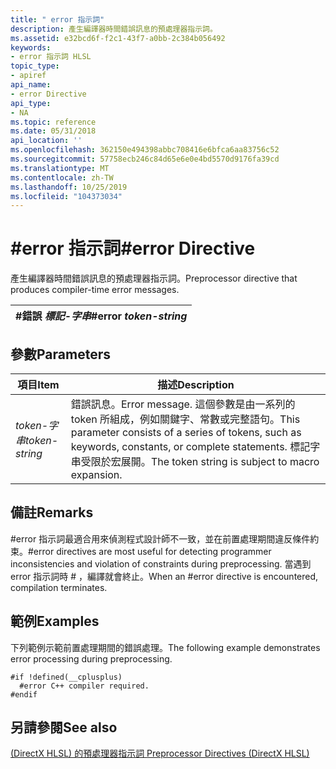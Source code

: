 ```yaml
---
title: " error 指示詞"
description: 產生編譯器時間錯誤訊息的預處理器指示詞。
ms.assetid: e32bcd6f-f2c1-43f7-a0bb-2c384b056492
keywords:
- error 指示詞 HLSL
topic_type:
- apiref
api_name:
- error Directive
api_type:
- NA
ms.topic: reference
ms.date: 05/31/2018
api_location: ''
ms.openlocfilehash: 362150e494398abbc708416e6bfca6aa83756c52
ms.sourcegitcommit: 57758ecb246c84d65e6e0e4bd5570d9176fa39cd
ms.translationtype: MT
ms.contentlocale: zh-TW
ms.lasthandoff: 10/25/2019
ms.locfileid: "104373034"
---
```

# <a name="error-directive"></a><span data-ttu-id="58175-104">\#error 指示詞</span><span class="sxs-lookup"><span data-stu-id="58175-104">\#error Directive</span></span>

<span data-ttu-id="58175-105">產生編譯器時間錯誤訊息的預處理器指示詞。</span><span class="sxs-lookup"><span data-stu-id="58175-105">Preprocessor directive that produces compiler-time error messages.</span></span>



| <span data-ttu-id="58175-106">\#錯誤 *標記-字串*</span><span class="sxs-lookup"><span data-stu-id="58175-106">\#error *token-string*</span></span> |
|------------------------|



 

## <a name="parameters"></a><span data-ttu-id="58175-107">參數</span><span class="sxs-lookup"><span data-stu-id="58175-107">Parameters</span></span>



| <span data-ttu-id="58175-108">項目</span><span class="sxs-lookup"><span data-stu-id="58175-108">Item</span></span>                                                                                    | <span data-ttu-id="58175-109">描述</span><span class="sxs-lookup"><span data-stu-id="58175-109">Description</span></span>                                                                                                                                                                    |
|-----------------------------------------------------------------------------------------|--------------------------------------------------------------------------------------------------------------------------------------------------------------------------------|
| <span data-ttu-id="58175-110"><span id="token-string"></span><span id="TOKEN-STRING"></span>*token-字串*</span><span class="sxs-lookup"><span data-stu-id="58175-110"><span id="token-string"></span><span id="TOKEN-STRING"></span>*token-string*</span></span><br/> | <span data-ttu-id="58175-111">錯誤訊息。</span><span class="sxs-lookup"><span data-stu-id="58175-111">Error message.</span></span> <span data-ttu-id="58175-112">這個參數是由一系列的 token 所組成，例如關鍵字、常數或完整語句。</span><span class="sxs-lookup"><span data-stu-id="58175-112">This parameter consists of a series of tokens, such as keywords, constants, or complete statements.</span></span> <span data-ttu-id="58175-113">標記字串受限於宏展開。</span><span class="sxs-lookup"><span data-stu-id="58175-113">The token string is subject to macro expansion.</span></span> <br/> |



 

## <a name="remarks"></a><span data-ttu-id="58175-114">備註</span><span class="sxs-lookup"><span data-stu-id="58175-114">Remarks</span></span>

<span data-ttu-id="58175-115">\#error 指示詞最適合用來偵測程式設計師不一致，並在前置處理期間違反條件約束。</span><span class="sxs-lookup"><span data-stu-id="58175-115">\#error directives are most useful for detecting programmer inconsistencies and violation of constraints during preprocessing.</span></span> <span data-ttu-id="58175-116">當遇到 error 指示詞時 \# ，編譯就會終止。</span><span class="sxs-lookup"><span data-stu-id="58175-116">When an \#error directive is encountered, compilation terminates.</span></span>

## <a name="examples"></a><span data-ttu-id="58175-117">範例</span><span class="sxs-lookup"><span data-stu-id="58175-117">Examples</span></span>

<span data-ttu-id="58175-118">下列範例示範前置處理期間的錯誤處理。</span><span class="sxs-lookup"><span data-stu-id="58175-118">The following example demonstrates error processing during preprocessing.</span></span>


```
#if !defined(__cplusplus)
  #error C++ compiler required.
#endif
```



## <a name="see-also"></a><span data-ttu-id="58175-119">另請參閱</span><span class="sxs-lookup"><span data-stu-id="58175-119">See also</span></span>

<dl> <dt>

[<span data-ttu-id="58175-120"> (DirectX HLSL) 的預處理器指示詞 </span><span class="sxs-lookup"><span data-stu-id="58175-120">Preprocessor Directives (DirectX HLSL)</span></span>](dx-graphics-hlsl-appendix-preprocessor.md)
</dt> </dl>

 

 





